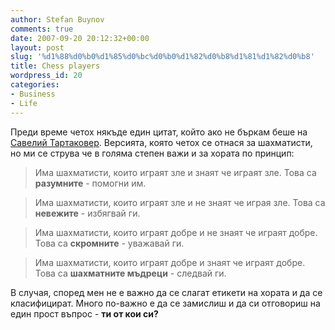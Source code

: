 ```yaml
---
author: Stefan Buynov
comments: true
date: 2007-09-20 20:12:32+00:00
layout: post
slug: '%d1%88%d0%b0%d1%85%d0%bc%d0%b0%d1%82%d0%b8%d1%81%d1%82%d0%b8'
title: Chess players
wordpress_id: 20
categories:
- Business
- Life
---
```


Преди време четох някъде един цитат, който ако не бъркам беше на [Савелий Тартаковер](http://en.wikipedia.org/wiki/Ksawery_Tartakower). Версията, която четох се отнася за шахматисти, но ми се струва че в голяма степен важи и за хората по принцип:

> Има шахматисти, които играят зле и знаят че играят зле. Това са **разумните** - помогни им.

> Има шахматисти, които играят зле и не знаят че играя зле. Това са **невежите** - избягвай ги.

> Има шахматисти, които играят добре и не знаят че играят добре. Това са **скромните** - уважавай ги.

> Има шахматисти, които играят добре и знаят че играят добре. Това са **шахматните мъдреци** - следвай ги.

В случая, според мен не е важно да се слагат етикети на хората и да се класифицират. Много по-важно е да се замислиш и да си отговориш на един прост въпрос - **ти от кои си?**
